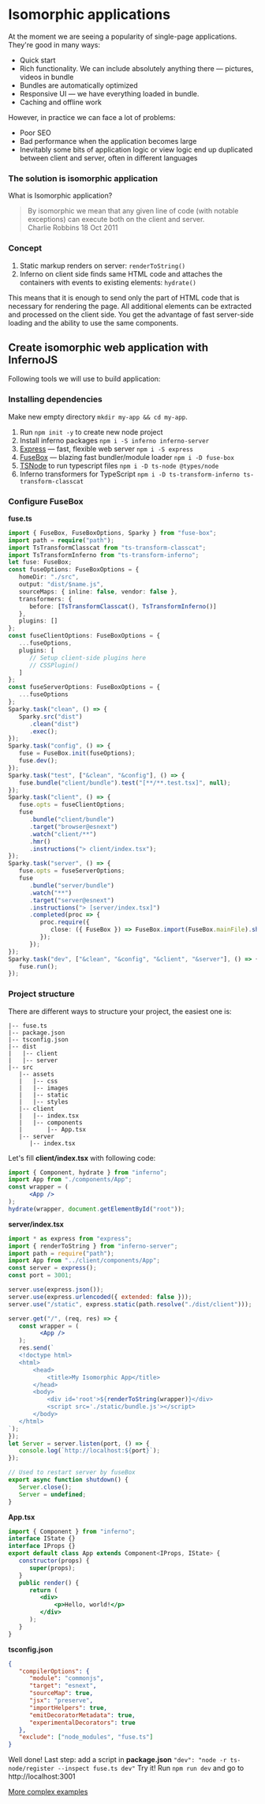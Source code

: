 # Isomorphic applications
At the moment we are seeing a popularity of single-page applications. They're good in many ways:
- Quick start
- Rich functionality. We can include absolutely anything there — pictures, videos in bundle
- Bundles are automatically optimized
- Responsive UI — we have everything loaded in bundle.
- Caching and offline work

However, in practice we can face a lot of problems:
- Poor SEO
- Bad performance when the application becomes large
- Inevitably some bits of application logic or view logic end up duplicated between client and server, often in different languages
### The solution is isomorphic application
What is Isomorphic application?
> By isomorphic we mean that any given line of code (with notable exceptions) can execute both on the client and server.<br>
Charlie Robbins
18 Oct 2011

### Concept
 1. Static markup renders on server: `renderToString()`
 2. Inferno on client side finds same HTML code and attaches the containers with events to existing elements: `hydrate()`

This means that it is enough to send only the part of HTML code that is necessary for rendering the page. All additional elements can be extracted and processed on the client side. You get the advantage of fast server-side loading and the ability to use the same components.

## Create isomorphic web application with InfernoJS

Following tools we will use to build application:
### Installing dependencies
Make new empty directory `mkdir my-app && cd my-app`.
 1. Run `npm init -y` to create new node project
 2. Install inferno packages `npm i -S inferno inferno-server`
 3. [Express](http://expressjs.com) — fast, flexible web server `npm i -S express`
 4. [FuseBox](https://fuse-box.org/) — blazing fast bundler/module loader `npm i -D fuse-box`
 5. [TSNode](https://github.com/TypeStrong/ts-node) to run typescript files `npm i -D ts-node @types/node`
 6. Inferno transformers for TypeScript `npm i -D ts-transform-inferno ts-transform-classcat`
### Configure FuseBox
**fuse.ts**
```ts
import { FuseBox, FuseBoxOptions, Sparky } from "fuse-box";
import path = require("path");
import TsTransformClasscat from "ts-transform-classcat";
import TsTransformInferno from "ts-transform-inferno";
let fuse: FuseBox;
const fuseOptions: FuseBoxOptions = {
   homeDir: "./src",
   output: "dist/$name.js",
   sourceMaps: { inline: false, vendor: false },
   transformers: {
      before: [TsTransformClasscat(), TsTransformInferno()]
   },
   plugins: []
};
const fuseClientOptions: FuseBoxOptions = {
   ...fuseOptions,
   plugins: [
	  // Setup client-side plugins here
      // CSSPlugin()
   ]
};
const fuseServerOptions: FuseBoxOptions = {
   ...fuseOptions
};
Sparky.task("clean", () => {
   Sparky.src("dist")
      .clean("dist")
      .exec();
});
Sparky.task("config", () => {
   fuse = FuseBox.init(fuseOptions);
   fuse.dev();
});
Sparky.task("test", ["&clean", "&config"], () => {
   fuse.bundle("client/bundle").test("[**/**.test.tsx]", null);
});
Sparky.task("client", () => {
   fuse.opts = fuseClientOptions;
   fuse
      .bundle("client/bundle")
      .target("browser@esnext")
      .watch("client/**")
      .hmr()
      .instructions("> client/index.tsx");
});
Sparky.task("server", () => {
   fuse.opts = fuseServerOptions;
   fuse
      .bundle("server/bundle")
      .watch("**")
      .target("server@esnext")
      .instructions("> [server/index.tsx]")
      .completed(proc => {
         proc.require({
            close: ({ FuseBox }) => FuseBox.import(FuseBox.mainFile).shutdown()
         });
      });
});
Sparky.task("dev", ["&clean", "&config", "&client", "&server"], () => {
   fuse.run();
});

```
### Project structure
 There are different ways to structure your project, the easiest one is: 
```
|-- fuse.ts
|-- package.json
|-- tsconfig.json
|-- dist
|   |-- client
|   |-- server
|-- src
   |-- assets
   |   |-- css
   |   |-- images
   |   |-- static
   |   |-- styles
   |-- client
   |   |-- index.tsx
   |   |-- components
   |       |-- App.tsx
   |-- server
      |-- index.tsx
```
Let's fill **client/index.tsx** with following code:
```jsx
import { Component, hydrate } from "inferno";
import App from "./components/App";
const wrapper = (
      <App />
);
hydrate(wrapper, document.getElementById("root"));
```
**server/index.tsx** 
```jsx
import * as express from "express";
import { renderToString } from "inferno-server";
import path = require("path");
import App from "../client/components/App";
const server = express();
const port = 3001;

server.use(express.json());
server.use(express.urlencoded({ extended: false }));
server.use("/static", express.static(path.resolve("./dist/client")));

server.get("/", (req, res) => {
   const wrapper = (
         <App />
   );
   res.send(`
   <!doctype html>
   <html>
       <head>
           <title>My Isomorphic App</title>
       </head>
       <body>
           <div id='root'>${renderToString(wrapper)}</div>
           <script src='./static/bundle.js'></script>
       </body>
   </html>
`);
});
let Server = server.listen(port, () => {
   console.log(`http://localhost:${port}`);
});

// Used to restart server by fuseBox
export async function shutdown() {
   Server.close();
   Server = undefined;
}
```
**App.tsx**
```jsx
import { Component } from "inferno";
interface IState {}
interface IProps {}
export default class App extends Component<IProps, IState> {
   constructor(props) {
      super(props);
   }
   public render() {
      return (
         <div>
	         <p>Hello, world!</p>
         </div>
      );
   }
}
```
**tsconfig.json**
```json
{
   "compilerOptions": {
      "module": "commonjs",
      "target": "esnext",
      "sourceMap": true,
      "jsx": "preserve",
      "importHelpers": true,
      "emitDecoratorMetadata": true,
      "experimentalDecorators": true
   },
   "exclude": ["node_modules", "fuse.ts"]
}

```
Well done! Last step: add a script in **package.json**
 `"dev": "node -r ts-node/register --inspect fuse.ts dev"`
 Try it! Run `npm run dev` and go to http://localhost:3001
 
[More complex examples](https://github.com/guuibayer/awesome-inferno#boilerplates)
